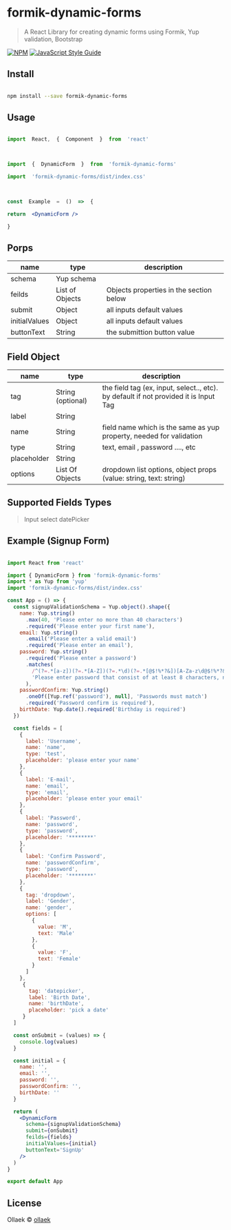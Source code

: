 
#  formik-dynamic-forms

  

> A React Library for creating dynamic forms using Formik, Yup validation, Bootstrap

  

[![NPM](https://img.shields.io/npm/v/formik-dynamic-forms.svg)](https://www.npmjs.com/package/formik-dynamic-forms)  [![JavaScript Style Guide](https://img.shields.io/badge/code_style-standard-brightgreen.svg)](https://standardjs.com)

  

##  Install

  

```bash

npm install --save formik-dynamic-forms

```

  

##  Usage

  

```jsx

import  React,  {  Component  }  from  'react'

  

import  {  DynamicForm  }  from  'formik-dynamic-forms'

import  'formik-dynamic-forms/dist/index.css'

  

const  Example  =  ()  =>  {

return  <DynamicForm />

}

```

  

##  Porps

  

| name | type  |description |
|--|--|--|
| schema  | Yup schema |  |
| feilds  | List of Objects | Objects properties in the section below |
| submit  | Object  | all inputs default values |
| initialValues  | Object  | all inputs default values |
| buttonText  | String | the submittion button value |

##  Field Object

| name  | type  |description|
|--|--|--|
| tag  | String (optional) | the field tag (ex, input, select.., etc). by default if not provided it is Input Tag |
| label  | String  |  |
| name  | String  | field name which is the same as yup property, needed for validation |
| type  | String  | text, email , password ...., etc |
| placeholder  | String  |  |
|options |List Of Objects |dropdown list options, object props (value: string, text: string) |


##  Supported Fields Types

> Input
> select
> datePicker

##  Example (Signup Form)

  
```jsx

import React from 'react'

import { DynamicForm } from 'formik-dynamic-forms'
import * as Yup from 'yup'
import 'formik-dynamic-forms/dist/index.css'

const App = () => {
  const signupValidationSchema = Yup.object().shape({
    name: Yup.string()
      .max(40, 'Please enter no more than 40 characters')
      .required('Please enter your first name'),
    email: Yup.string()
      .email('Please enter a valid email')
      .required('Please enter an email'),
    password: Yup.string()
      .required('Please enter a password')
      .matches(
        /^(?=.*[a-z])(?=.*[A-Z])(?=.*\d)(?=.*[@$!%*?&])[A-Za-z\d@$!%*?&]{8,}$/,
        'Please enter password that consist of at least 8 characters, number, special character, capital and small letters'
      ),
    passwordConfirm: Yup.string()
      .oneOf([Yup.ref('password'), null], 'Passwords must match')
      .required('Password confirm is required'),
    birthDate: Yup.date().required('Birthday is required')
  })

  const fields = [
    {
      label: 'Username',
      name: 'name',
      type: 'test',
      placeholder: 'please enter your name'
    },
    {
      label: 'E-mail',
      name: 'email',
      type: 'email',
      placeholder: 'please enter your email'
    },
    {
      label: 'Password',
      name: 'password',
      type: 'password',
      placeholder: '********'
    },
    {
      label: 'Confirm Password',
      name: 'passwordConfirm',
      type: 'password',
      placeholder: '********'
    },
    {
      tag: 'dropdown',
      label: 'Gender',
      name: 'gender',
      options: [
        {
          value: 'M',
          text: 'Male'
        },
        {
          value: 'F',
          text: 'Female'
        }
      ]
    },
     {
       tag: 'datepicker',
       label: 'Birth Date',
       name: 'birthDate',
       placeholder: 'pick a date'
     }
  ]

  const onSubmit = (values) => {
    console.log(values)
  }

  const initial = {
    name: '',
    email: '',
    password: '',
    passwordConfirm: '',
    birthDate: ''
  }

  return (
    <DynamicForm
      schema={signupValidationSchema}
      submit={onSubmit}
      feilds={fields}
      initialValues={initial}
      buttonText='SignUp'
    />
  )
}

export default App


```

##  License

  

Ollaek © [ollaek](https://github.com/ollaek)